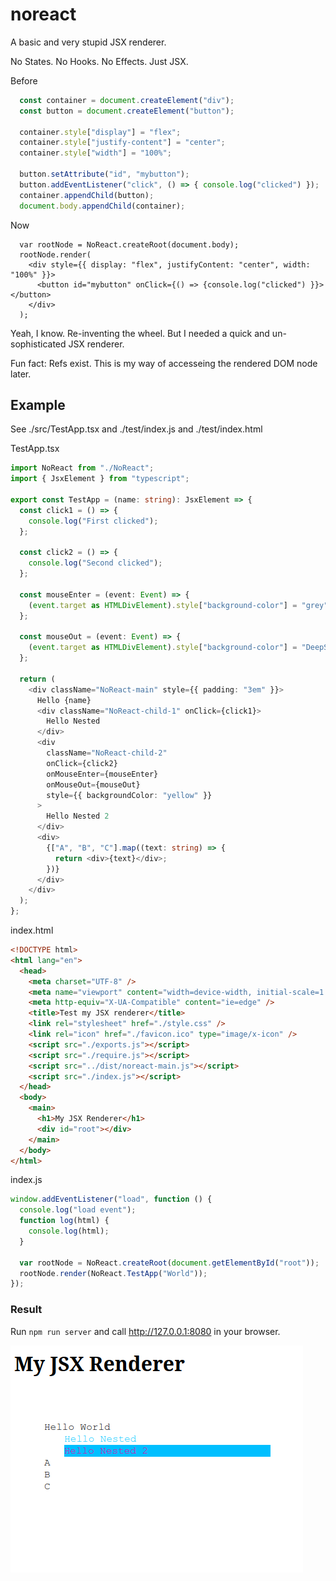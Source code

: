 # noreact

A basic and very stupid JSX renderer.

No States. No Hooks. No Effects.
Just JSX.

Before

```Typescript
  const container = document.createElement("div");
  const button = document.createElement("button");

  container.style["display"] = "flex";
  container.style["justify-content"] = "center";
  container.style["width"] = "100%";

  button.setAttribute("id", "mybutton");
  button.addEventListener("click", () => { console.log("clicked") });
  container.appendChild(button);
  document.body.appendChild(container);
```

Now

```JSX
  var rootNode = NoReact.createRoot(document.body);
  rootNode.render(
    <div style={{ display: "flex", justifyContent: "center", width: "100%" }}>
      <button id="mybutton" onClick={() => {console.log("clicked") }}></button>
    </div>
  );
```

Yeah, I know. Re-inventing the wheel. But I needed a quick and un-sophisticated JSX renderer.

Fun fact: Refs exist. This is my way of accesseing the rendered DOM node later.

## Example

See ./src/TestApp.tsx and ./test/index.js and ./test/index.html

TestApp.tsx

```Typescript
import NoReact from "./NoReact";
import { JsxElement } from "typescript";

export const TestApp = (name: string): JsxElement => {
  const click1 = () => {
    console.log("First clicked");
  };

  const click2 = () => {
    console.log("Second clicked");
  };

  const mouseEnter = (event: Event) => {
    (event.target as HTMLDivElement).style["background-color"] = "grey";
  };

  const mouseOut = (event: Event) => {
    (event.target as HTMLDivElement).style["background-color"] = "DeepSkyBlue";
  };

  return (
    <div className="NoReact-main" style={{ padding: "3em" }}>
      Hello {name}
      <div className="NoReact-child-1" onClick={click1}>
        Hello Nested
      </div>
      <div
        className="NoReact-child-2"
        onClick={click2}
        onMouseEnter={mouseEnter}
        onMouseOut={mouseOut}
        style={{ backgroundColor: "yellow" }}
      >
        Hello Nested 2
      </div>
      <div>
        {["A", "B", "C"].map((text: string) => {
          return <div>{text}</div>;
        })}
      </div>
    </div>
  );
};
```

index.html

```html
<!DOCTYPE html>
<html lang="en">
  <head>
    <meta charset="UTF-8" />
    <meta name="viewport" content="width=device-width, initial-scale=1.0" />
    <meta http-equiv="X-UA-Compatible" content="ie=edge" />
    <title>Test my JSX renderer</title>
    <link rel="stylesheet" href="./style.css" />
    <link rel="icon" href="./favicon.ico" type="image/x-icon" />
    <script src="./exports.js"></script>
    <script src="./require.js"></script>
    <script src="../dist/noreact-main.js"></script>
    <script src="./index.js"></script>
  </head>
  <body>
    <main>
      <h1>My JSX Renderer</h1>
      <div id="root"></div>
    </main>
  </body>
</html>
```

index.js

```Javascript
window.addEventListener("load", function () {
  console.log("load event");
  function log(html) {
    console.log(html);
  }

  var rootNode = NoReact.createRoot(document.getElementById("root"));
  rootNode.render(NoReact.TestApp("World"));
});
```

### Result

Run `npm run server` and call http://127.0.0.1:8080 in your browser.

![Screenshot](https://raw.githubusercontent.com/IkarosKappler/noreact/refs/heads/main/screenshots/Screenshot%20from%202025-08-04%2023-57-28.png)
